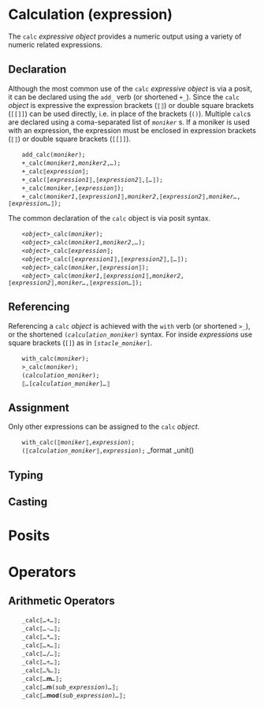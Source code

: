 # Calculation (expression)
The `calc` *expressive object* provides a numeric output using a variety of numeric related expressions.

<a name="declare"></a>
## Declaration
Although the most common use of the `calc` *expressive object* is via a posit, it can be declared using the `add_` verb (or shortened `+_`). Since the `calc` *object* is expressive the expression brackets (`⟦⟧`) or double square brackets (`[[]]`) can be used directly, i.e. in place of the brackets (`()`). Multiple `calc`s are declared using a coma-separated list of *`moniker`* s.  If a moniker is used with an expression, the expression must be enclosed in expression brackets (`⟦⟧`) or double square brackets (`[[]]`).

&nbsp;&nbsp;&nbsp;&nbsp;&nbsp;&nbsp; `add_calc(`*`moniker`*`);`<br>
&nbsp;&nbsp;&nbsp;&nbsp;&nbsp;&nbsp; `+_calc(`*`moniker1`*`,`*`moniker2`*`,`*`…`*`);`<br>
&nbsp;&nbsp;&nbsp;&nbsp;&nbsp;&nbsp; `+_calc⟦`*`expression`*`⟧;`<br>
&nbsp;&nbsp;&nbsp;&nbsp;&nbsp;&nbsp; `+_calc(⟦`*`expression1`*`⟧,⟦`*`expression2`*`⟧,⟦`*`…`*`⟧);`<br>
&nbsp;&nbsp;&nbsp;&nbsp;&nbsp;&nbsp; `+_calc(`*`moniker`*`,⟦`*`expression`*`⟧);`<br>
&nbsp;&nbsp;&nbsp;&nbsp;&nbsp;&nbsp; `+_calc(`*`moniker1`*`,⟦`*`expression1`*`⟧,`*`moniker2`*`,⟦`*`expression2`*`⟧,`*`moniker…`*`,⟦`*`expression…`*`⟧);`

The common declaration of the `calc` object is via posit syntax.

&nbsp;&nbsp;&nbsp;&nbsp;&nbsp;&nbsp; *`<object>`*`_calc(`*`moniker`*`);`<br>
&nbsp;&nbsp;&nbsp;&nbsp;&nbsp;&nbsp; *`<object>`*`_calc(`*`moniker1`*`,`*`moniker2`*`,`*`…`*`);`<br>
&nbsp;&nbsp;&nbsp;&nbsp;&nbsp;&nbsp; *`<object>`*`_calc⟦`*`expression`*`⟧;`<br>
&nbsp;&nbsp;&nbsp;&nbsp;&nbsp;&nbsp; *`<object>`*`_calc(⟦`*`expression1`*`⟧,⟦`*`expression2`*`⟧,⟦`*`…`*`⟧);`<br>
&nbsp;&nbsp;&nbsp;&nbsp;&nbsp;&nbsp; *`<object>`*`_calc(`*`moniker`*`,⟦`*`expression`*`⟧);`<br>
&nbsp;&nbsp;&nbsp;&nbsp;&nbsp;&nbsp; *`<object>`*`_calc(`*`moniker1`*`,⟦`*`expression1`*`⟧,`*`moniker2`*`,⟦`*`expression2`*`⟧,`*`moniker…`*`,⟦`*`expression…`*`⟧);`

<a name="reference"></a>
## Referencing
Referencing a `calc` *object* is achieved with the `with` verb (or shortened `>_`), or the shortened `(`*`calculation_moniker`*`)` syntax. For inside *expressions* use square brackets (`[]`) as in `[`*`stacle_moniker`*`]`.

&nbsp;&nbsp;&nbsp;&nbsp;&nbsp;&nbsp; `with_calc(`*`moniker`*`);`<br>
&nbsp;&nbsp;&nbsp;&nbsp;&nbsp;&nbsp; `>_calc(`*`moniker`*`);`<br>
&nbsp;&nbsp;&nbsp;&nbsp;&nbsp;&nbsp; `(`*`calculation_moniker`*`);`<br>
&nbsp;&nbsp;&nbsp;&nbsp;&nbsp;&nbsp; `⟦`*`…`*`[`*`calculation_moniker`*`]`*`…`*`⟧`

<a name="assign"></a>
## Assignment
Only other expressions can be assigned to the `calc` *object*.

&nbsp;&nbsp;&nbsp;&nbsp;&nbsp;&nbsp; `with_calc(⟦`*`moniker`*`⟧,`*`expression`*`);`<br>
&nbsp;&nbsp;&nbsp;&nbsp;&nbsp;&nbsp; `(⟦`*`calculation_moniker`*`⟧,`*`expression`*`);`
_format
_unit()

<a name="type"></a>
## Typing

<a name="cast"></a>
## Casting

<a name="posit"></a>
# Posits

<a name="operate"></a>
# Operators

<a name="arithmetic"><a>
## Arithmetic Operators

&nbsp;&nbsp;&nbsp;&nbsp;&nbsp;&nbsp; `_calc⟦`*`…`*`+`*`…`*`⟧;`<br>
&nbsp;&nbsp;&nbsp;&nbsp;&nbsp;&nbsp; `_calc⟦`*`…`*`-`*`…`*`⟧;`<br>
&nbsp;&nbsp;&nbsp;&nbsp;&nbsp;&nbsp; `_calc⟦`*`…`*`*`*`…`*`⟧;`<br>
&nbsp;&nbsp;&nbsp;&nbsp;&nbsp;&nbsp; `_calc⟦`*`…`*`×`*`…`*`⟧;`<br>
&nbsp;&nbsp;&nbsp;&nbsp;&nbsp;&nbsp; `_calc⟦`*`…`*`/`*`…`*`⟧;`<br>
&nbsp;&nbsp;&nbsp;&nbsp;&nbsp;&nbsp; `_calc⟦`*`…`*`÷`*`…`*`⟧;`<br>
&nbsp;&nbsp;&nbsp;&nbsp;&nbsp;&nbsp; `_calc⟦`*`…`*`%`*`…`*`⟧;`<br>
&nbsp;&nbsp;&nbsp;&nbsp;&nbsp;&nbsp; `_calc⟦`*`…`*`𝐦`*`…`*`⟧;`<br>
&nbsp;&nbsp;&nbsp;&nbsp;&nbsp;&nbsp; `_calc⟦`*`…`*`𝐦(`*`sub_expression`*`)`*`…`*`⟧;`<br>
&nbsp;&nbsp;&nbsp;&nbsp;&nbsp;&nbsp; `_calc⟦`*`…`*`𝐦𝐨𝐝(`*`sub_expression`*`)`*`…`*`⟧;`